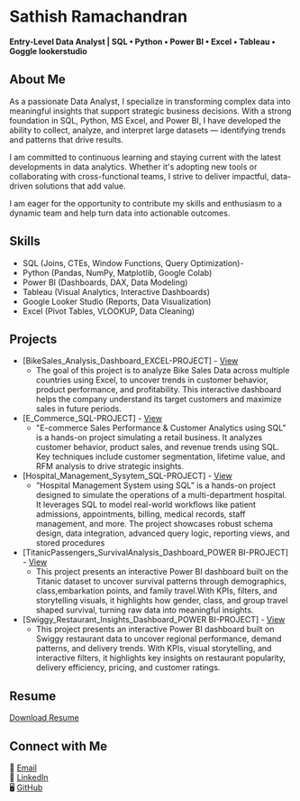 
# Sathish Ramachandran  
**Entry-Level Data Analyst | SQL • Python • Power BI • Excel • Tableau • Goggle lookerstudio**  

## About Me  
As a passionate Data Analyst, I specialize in transforming complex data into meaningful insights that support strategic business decisions. With a strong foundation in SQL, Python, MS Excel, and Power BI, I have developed the ability to collect, analyze, and interpret large datasets — identifying trends and patterns that drive results.

I am committed to continuous learning and staying current with the latest developments in data analytics. Whether it's adopting new 
tools or collaborating with cross-functional teams, I strive to deliver impactful, data-driven solutions that add value.

I am eager for the opportunity to contribute my skills and enthusiasm to a dynamic team and help turn data into actionable outcomes. 

## Skills  
  - SQL (Joins, CTEs, Window Functions, Query Optimization)-
  - Python (Pandas, NumPy, Matplotlib, Google Colab)
  - Power BI (Dashboards, DAX, Data Modeling)
  - Tableau (Visual Analytics, Interactive Dashboards)
  - Google Looker Studio (Reports, Data Visualization)
  - Excel (Pivot Tables, VLOOKUP, Data Cleaning)
    
## Projects 
- [BikeSales_Analysis_Dashboard_EXCEL-PROJECT] - <a href ="https://github.com/SathishRamachandran1974/Data-Analysis-Dashboard">View</a>
     - The goal of this project is to analyze Bike Sales Data across multiple countries using Excel, to uncover trends in customer behavior, product performance,
       and profitability. This interactive dashboard helps the company understand its target customers and maximize sales in future periods.
- [E_Commerce_SQL-PROJECT] - <a href ="https://github.com/SathishRamachandran1974/E-COMMERCE-SQL-PROJECT">View</a>
     - "E-commerce Sales Performance & Customer Analytics using SQL" is a hands-on project simulating a retail business. It analyzes customer behavior,
       product sales, and revenue trends using SQL. Key techniques include customer segmentation, lifetime value, and RFM analysis to drive strategic insights.
- [Hospital_Management_Sysytem_SQL-PROJECT] - <a href ="https://github.com/SathishRamachandran1974/Hospital-Management-System-SQL-Project">View</a>
     - “Hospital Management System using SQL” is a hands-on project designed to simulate the operations of a multi-department hospital. It leverages SQL
       to model real-world workflows like patient admissions, appointments, billing, medical records, staff management, and more. The project showcases robust
       schema design, data integration, advanced query logic, reporting views, and stored procedures
- [TitanicPassengers_SurvivalAnalysis_Dashboard_POWER BI-PROJECT] - <a href ="https://github.com/SathishRamachandran1974/Titanic-Passenger-Survival-Analysis-Dashboard">View</a>
     - This project presents an interactive Power BI dashboard built on the Titanic dataset to uncover survival patterns through demographics, class,embarkation points, and family travel.With KPIs, filters, and storytelling visuals, it highlights how gender, class, and group travel shaped survival, turning raw  data into meaningful insights. 
- [Swiggy_Restaurant_Insights_Dashboard_POWER BI-PROJECT] - <a href ="https://github.com/SathishRamachandran1974/Swiggy-Restaurant-Insights-Dashboard">View</a>
     - This project presents an interactive Power BI dashboard built on Swiggy restaurant data to uncover regional performance, demand patterns, and delivery trends.
       With KPIs, visual storytelling, and interactive filters, it highlights key insights on restaurant popularity, delivery efficiency, pricing, and customer ratings.

## Resume  
[Download Resume](https://drive.google.com/your-resume-link)  


## Connect with Me  
📧 [Email](mailto:sathishramachandran1975@gmail.com)  
💼 [LinkedIn](https://www.linkedin.com/in/sathisramachandran/)  
🖥 [GitHub](https://github.com/SathishRamachandran1974) 

